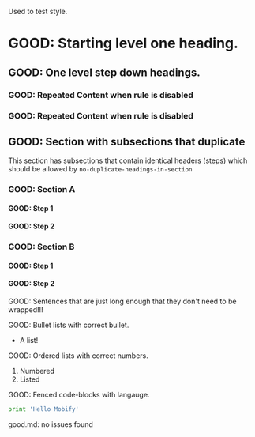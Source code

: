 Used to test style.

# GOOD: Starting level one heading.

## GOOD: One level step down headings.

<!--lint disable no-duplicate-headings-in-section-->

### GOOD: Repeated Content when rule is disabled

### GOOD: Repeated Content when rule is disabled

<!--lint enable no-duplicate-headings-in-section-->

## GOOD: Section with subsections that duplicate

This section has subsections that contain identical headers (steps) which
should be allowed by `no-duplicate-headings-in-section`

### GOOD: Section A

#### GOOD: Step 1

#### GOOD: Step 2

### GOOD: Section B

#### GOOD: Step 1

#### GOOD: Step 2

GOOD: Sentences that are just long enough that they don't need to be wrapped!!!

GOOD: Bullet lists with correct bullet.

-   A list!

GOOD: Ordered lists with correct numbers.

1.  Numbered
2.  Listed

GOOD: Fenced code-blocks with langauge.

```python
print 'Hello Mobify'
```
good.md: no issues found

